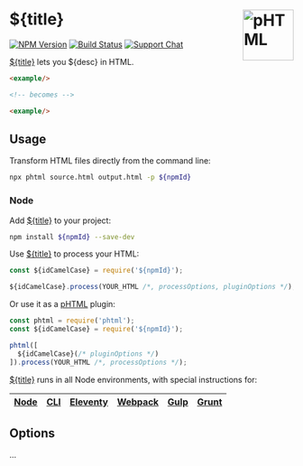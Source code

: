 # ${title} [<img src="https://phtml.io/logo.svg" alt="pHTML" width="90" height="90" align="right">][phtml]

[![NPM Version][npm-img]][npm-url]
[![Build Status][cli-img]][cli-url]
[![Support Chat][git-img]][git-url]

[${title}] lets you ${desc} in HTML.

```html
<example/>

<!-- becomes -->

<example/>
```

## Usage

Transform HTML files directly from the command line:

```bash
npx phtml source.html output.html -p ${npmId}
```

### Node

Add [${title}] to your project:

```bash
npm install ${npmId} --save-dev
```

Use [${title}] to process your HTML:

```js
const ${idCamelCase} = require('${npmId}');

${idCamelCase}.process(YOUR_HTML /*, processOptions, pluginOptions */);
```

Or use it as a [pHTML] plugin:

```js
const phtml = require('phtml');
const ${idCamelCase} = require('${npmId}');

phtml([
  ${idCamelCase}(/* pluginOptions */)
]).process(YOUR_HTML /*, processOptions */);
```

[${title}] runs in all Node environments, with special instructions for:

| [Node](INSTALL.md#node) | [CLI](INSTALL.md#phtml-cli) | [Eleventy](INSTALL.md#eleventy) | [Webpack](INSTALL.md#webpack) | [Gulp](INSTALL.md#gulp) | [Grunt](INSTALL.md#grunt) |
| --- | --- | --- | --- | --- | --- |

## Options

...

[cli-img]: https://img.shields.io/travis/${user}/${id}.svg
[cli-url]: https://travis-ci.org/${user}/${id}
[git-img]: https://img.shields.io/badge/support-chat-blue.svg
[git-url]: https://gitter.im/phtmlorg/phtml
[npm-img]: https://img.shields.io/npm/v/${npmId}.svg
[npm-url]: https://www.npmjs.com/package/${npmId}

[pHTML]: https://github.com/phtmlorg/phtml
[${title}]: https://github.com/${user}/${id}

